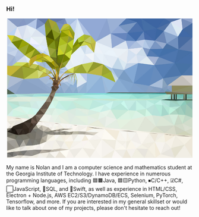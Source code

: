 ### Hi!

[<p align="center"><img src="LowPolyBeach-01.jpg" width="500"/></p>](./LowPolyBeach-01.jpg?raw=true)

My name is Nolan and I am a computer science and mathematics student at the Georgia Institute of Technology. I have experience in numerous programming languages, including 🟦🟧Java, 🟦🟨Python, ⏹C/C++, ☑C#, ⬜JavaScript, 🔲SQL, and 🔶Swift, as well as experience in HTML/CSS, Electron + Node.js, AWS EC2/S3/DynamoDB/ECS, Selenium, PyTorch, Tensorflow, and more. If you are interested in my general skillset or would like to talk about one of my projects, please don't hesitate to reach out!
